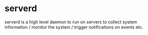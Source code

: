 # serverd

serverd is a high level daemon to run on servers to collect system information / monitor the system / trigger notifications on events etc.
